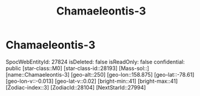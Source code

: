 ﻿---
title: "Chamaeleontis-3"
location: [-78.61,158.875,250]
type: Station
tags:
- astro/Star

---

# Chamaeleontis-3

SpocWebEntityId: 27824
isDeleted: false
isReadOnly: false
confidential: public
[star-class::M0]
[star-class-id::28193]
[Mass-sol::]
[name::Chamaeleontis-3]
[geo-alt::250]
[geo-lon::158.875]
[geo-lat::-78.61]
[geo-lon-v::-0.013]
[geo-lat-v::0.02]
[bright-min::41]
[bright-max::41]
[Zodiac-index::3]
[ZodiacId::28104]
[NextStarId::27994]

